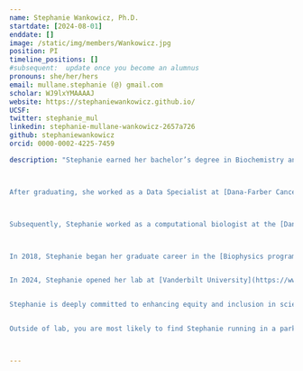 ```yaml
---
name: Stephanie Wankowicz, Ph.D.
startdate: [2024-08-01]
enddate: []
image: /static/img/members/Wankowicz.jpg
position: PI
timeline_positions: []
#subsequent:  update once you become an alumnus
pronouns: she/her/hers
email: mullane.stephanie (@) gmail.com
scholar: WJ9lxYMAAAAJ
website: https://stephaniewankowicz.github.io/
UCSF:
twitter: stephanie_mul
linkedin: stephanie-mullane-wankowicz-2657a726
github: stephaniewankowicz
orcid: 0000-0002-4225-7459

description: "Stephanie earned her bachelor’s degree in Biochemistry and Molecular Biology from the University of Massachusetts, Amherst, where she conducted research on the economics of the Clean Water Act under Dr. Paul Kolkoswki.



After graduating, she worked as a Data Specialist at [Dana-Farber Cancer Institute](https://www.dana-farber.org/) in the [Lank Center for Genitourinary Oncology](https://www.dana-farber.org/cancer-care/treatment/genitourinary-cancer), managing the Bladder Cancer Translational Research Center under [Joaquim Bellmunt](http://bellmuntoncologia.com). During this time, she performed clinical and translational research, helping to identify the relationship between the expression of PD-L1, an immune checkpoint marker, and overall survival in metastatic bladder cancer.



Subsequently, Stephanie worked as a computational biologist at the [Dana-Farber Cancer Institute](https://www.dana-farber.org/) and the [Broad Institute of MIT and Harvard](https://www.broadinstitute.org/), working in [Eli Van Allen's lab](https://vanallenlab.dana-farber.org/). There, she developed algorithms utilizing high-throughput genomics data to assess responses to oncology treatments. She led the largest study of prostate cancer exomes, identifying new genes and pathways commonly mutated in prostate cancer. Additionally, she helped identify genetic biomarkers that predict patient responses to immunotherapy, targeted therapy, and chemotherapy.



In 2018, Stephanie began her graduate career in the [Biophysics program at UCSF](https://biophysics.ucsf.edu/), working in [James Fraser’s lab](https://fraserlab.com/). She developed computational tools to automatically construct conformational ensembles from X-ray crystallography and cryo-EM data, extracting low-populated but biologically important states of macromolecules. Leveraging structural bioinformatics, she uncovered the spatial redistribution of entropy in ligand binding. Her graduate studies were supported by fellowships from [NSF](http://www.nsfgrfp.org/),  [UCSF Discovery Fellows Program](https://graduate.ucsf.edu/discovery-fellows-program), and the [UCSF Antiviral Drug Discovery Program(https://qbi.ucsf.edu/qcrgAViDD).  


In 2024, Stephanie opened her lab at [Vanderbilt University](https://www.vanderbilt.edu/) in the [Molecular Physiology and Biophysics Department](https://medschool.vanderbilt.edu/mpb/), [Center for AI in Protein Dynamics](https://www.ai-proteindynamics.org/), and [Center for Structural Biology](https://www.vanderbilt.edu/csb/). The lab has two main areas of research: (1) improving the modeling of structural conformational ensembles from X-ray crystallography and cryo-EM data by leveraging generative AI, (2) elucidating the structural mechanisms by which conformational entropy influences binding specificity and catalysis. Find out more about our current research in the [research tab](/research).


Stephanie is deeply committed to enhancing equity and inclusion in science. At UCSF, she initiated a mentorship program for the [Biophysics program at UCSF](https://biophysics.ucsf.edu/) and founded a DEIJ Journal Club in the [Fraser lab](https://fraserlab.com/tags/deij_jc/). She plans to continue these impactful efforts at Vanderbilt.


Outside of lab, you are most likely to find Stephanie running in a park or on a trail!"



---
```

